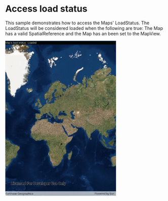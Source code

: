 # Access load status

This sample demonstrates how to access the Maps' LoadStatus. The LoadStatus will be considered loaded when the following are true: The Map has a valid SpatialReference and the Map has an been set to the MapView.

<img src="AccessLoadStatus.jpg" width="350"/>
